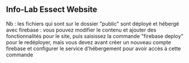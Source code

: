 Info-Lab Essect Website
-----
Nb : les fichiers qui sont sur le dossier "public" sont déployé et hébergé avec firebase :
vous pouvez modifier le contenu et ajouter des fonctionnalités pour le site, puis saisissez la commande "firebase deploy" pour le redéployer, mais vous devez avant créer un nouveau compte firebase et configurer le service d'hébergement pour avoir accès à cette commande